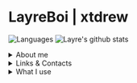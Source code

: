 <!--# LΛYRΞBOI | xtdrew-->
# LayreBoi | xtdrew
<!--A young programmer and musical artist-->

![Languages](https://github-readme-stats.vercel.app/api/top-langs/?username=LayreBoi&count_private=true&show_icons=true&include_all_commits=true&hide_border=true&count_private=true&bg_color=23,AA55CC,51B0F2&text_color=ffffff&title_color=ffffff&icon_color=ffffff)
![Layre's github stats](https://github-readme-stats.vercel.app/api?username=LayreBoi&count_private=false&show_icons=true&include_all_commits=true&hide_border=true&count_private=true&bg_color=23,AA55CC,51B0F2&text_color=ffffff&title_color=ffffff&icon_color=ffffff)

<!-- ----------------------------------- -->

<details><summary>About me</summary>
  
  > Hi, I'm Pierre. I love to experiment around with coding and study application development. As hobbies I mess around with server infrastructures, also program applications, and make music under the name of "LayreBoi", as I grew up with my musical parents.
  > (I'm an electronic guy xd)
</details>

<details><summary>Links & Contacts</summary>
  
```yaml
webs:
  portf:    "https://mailayre.com/"
  music:    "https://layreboi.me/"
  dev:      "https://xtdrew.xyz/"
  socials:  "https://mailayre.com/links"
  youtube:  "https://youtube.com/layreboi"
  
email:   "layreboi@mailayre.com"
discord: "layreboi"
```
</details>

<details><summary>What I use</summary>

  ### DAW
  - [FL Studio Mobile](https://www.image-line.com/fl-studio-mobile/)
  - [Ableton Live](https://www.ableton.com/live/)

  ### IDE
  - [Visual Studio Code](https://code.visualstudio.com/)
  - [IntelliJ IDEA](https://www.jetbrains.com/idea/)

  ### OS
  - [Microsoft Windows](https://www.microsoft.com/windows)
  - [Debian](https://www.debian.org/)
  - [Ubuntu](https://ubuntu.com/)
  - [Mac OS](https://www.apple.com/macos/)

  ### Languages
  - TypeScript/JavaScript
  - Java
  - C#

  ### Frameworks
  - [Vue](https://vuejs.org/)
  - [Angular](https://vuejs.org/)
  - [Express](https://expressjs.com/)
  - [Spring](https://spring.io/)

  ### Databases
  - [PostgreSQL](https://www.postgresql.org/)
  - [MongoDB](https://www.mongodb.com/)
  
</details>
